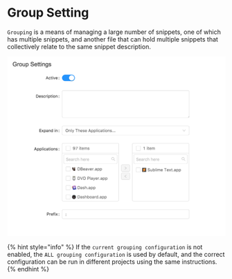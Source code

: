 # Group Setting

`Grouping` is a means of managing a large number of snippets, one of which has multiple snippets, and another file that can hold multiple snippets that collectively relate to the same snippet description.

![](./img/group-ui.png)

{% hint style="info" %}
If the `current grouping configuration` is not enabled, the `ALL grouping configuration` is used by default, and the correct configuration can be run in different projects using the same instructions.
{% endhint %}

